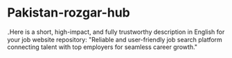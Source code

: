 # Pakistan-rozgar-hub
۔Here is a short, high-impact, and fully trustworthy description in English for your job website repository:  "Reliable and user-friendly job search platform connecting talent with top employers for seamless career growth."
